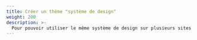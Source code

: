 ```yaml
---
title: Créer un thème "système de design"
weight: 200
description: >-
  Pour pouvoir utiliser le même système de design sur plusieurs sites
---
```

